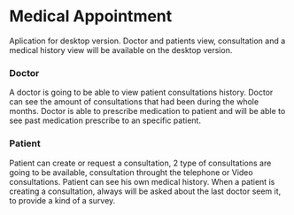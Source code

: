 # Medical Appointment
Aplication for desktop version. Doctor and patients view, consultation
and a medical history view will be available on the desktop version.

### Doctor
A doctor is going to be able to view patient consultations history.
Doctor can see the amount of consultations that had been during the whole months.
Doctor is able to prescribe medication to patient and will be able to see
past medication prescribe to an specific patient.

### Patient
Patient can create or request a consultation, 2 type of consultations are
going to be available, consultation throught the telephone or Video consultations.
Patient can see his own medical history.
When a patient is creating a consultation, always will be asked about the last
doctor seem it, to provide a kind of a survey.

